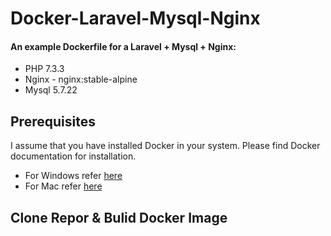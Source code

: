# Docker-Laravel-Mysql-Nginx
 #### An example Dockerfile for a Laravel + Mysql + Nginx:  ####
  * PHP 7.3.3
  * Nginx - nginx:stable-alpine
  * Mysql 5.7.22

## Prerequisites
I assume that you have installed Docker in your system. Please find Docker documentation for installation.
  * For Windows refer [here](https://docs.docker.com/docker-for-windows/install/ ) 
  * For Mac refer [here](https://docs.docker.com/docker-for-mac/install/) 
  
## Clone Repor & Bulid Docker Image
